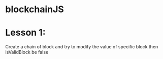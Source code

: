 # blockchainJS

# Lesson 1:
  Create a chain of block and try to modify the value of specific block then isValidBlock be false